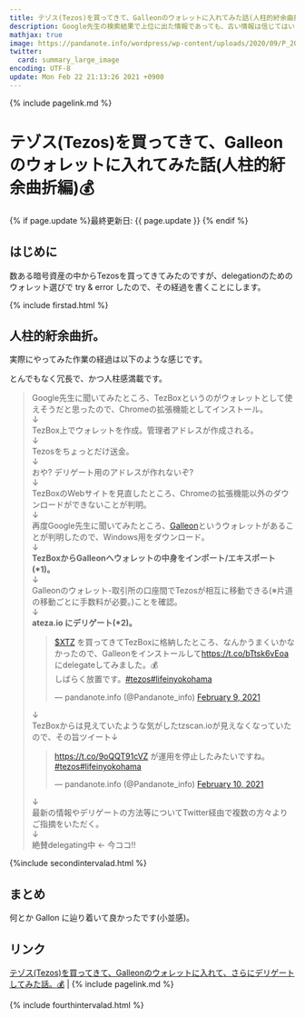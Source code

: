 ```yaml
---
title: テゾス(Tezos)を買ってきて、Galleonのウォレットに入れてみた話(人柱的紆余曲折編)💰 - panda大学習帳外伝
description: Google先生の検索結果で上位に出た情報であっても、古い情報は信じてはいけませんよ的な話です。
mathjax: true
image: https://pandanote.info/wordpress/wp-content/uploads/2020/09/P_20200905_173319_vHDR_On_HP-scaled.jpg
twitter: 
  card: summary_large_image
encoding: UTF-8
update: Mon Feb 22 21:13:26 2021 +0900
---
```

{% include pagelink.md %}
# テゾス(Tezos)を買ってきて、Galleonのウォレットに入れてみた話(人柱的紆余曲折編)💰
{% if page.update %}最終更新日: {{ page.update }} {% endif %}
## はじめに
数ある暗号資産の中からTezosを買ってきてみたのですが、delegationのためのウォレット選びで try & error したので、その経過を書くことにします。

{% include firstad.html %}

## 人柱的紆余曲折。
実際にやってみた作業の経過は以下のような感じです。

とんでもなく冗長で、かつ人柱感満載です。

>Google先生に聞いてみたところ、TezBoxというのがウォレットとして使えそうだと思ったので、Chromeの拡張機能としてインストール。<br>
>   ↓<br>
>TezBox上でウォレットを作成。管理者アドレスが作成される。<br>
>   ↓<br>
>Tezosをちょっとだけ送金。<br>
>   ↓<br>
>おや? デリゲート用のアドレスが作れないぞ?<br>
>   ↓<br>
>TezBoxのWebサイトを見直したところ、Chromeの拡張機能以外のダウンロードができないことが判明。<br>
>   ↓<br>
>再度Google先生に聞いてみたところ、<a href="https://cryptonomic.tech/galleon.html">Galleon</a>というウォレットがあることが判明したので、Windows用をダウンロード。<br>
>   ↓<br>
><strong>TezBoxからGalleonへウォレットの中身をインポート/エキスポート(*1)。</strong><br>
>   ↓<br>
>Galleonのウォレット-取引所の口座間でTezosが相互に移動できる(※片道の移動ごとに手数料が必要。)ことを確認。<br>
>   ↓<br>
><strong>ateza.io にデリゲート(*2)。</strong>
><blockquote class="twitter-tweet"><p lang="ja" dir="ltr"><a href="https://twitter.com/search?q=%24XTZ&amp;src=ctag&amp;ref_src=twsrc%5Etfw">$XTZ</a> を買ってきてTezBoxに格納したところ、なんかうまくいかなかったので、Galleonをインストールして<a href="https://t.co/bTtsk6vEoa">https://t.co/bTtsk6vEoa</a>にdelegateしてみました。💰<br>しばらく放置です。<a href="https://twitter.com/hashtag/tezos?src=hash&amp;ref_src=twsrc%5Etfw">#tezos</a><a href="https://twitter.com/hashtag/lifeinyokohama?src=hash&amp;ref_src=twsrc%5Etfw">#lifeinyokohama</a></p>&mdash; pandanote.info (@Pandanote_info) <a href="https://twitter.com/Pandanote_info/status/1359135135493361668?ref_src=twsrc%5Etfw">February 9, 2021</a></blockquote> <script async src="https://platform.twitter.com/widgets.js" charset="utf-8"></script>
>   ↓<br>
>TezBoxからは見えていたような気がしたtzscan.ioが見えなくなっていたので、その旨ツイート↓
><blockquote class="twitter-tweet"><p lang="ja" dir="ltr"><a href="https://t.co/9oQQT91cVZ">https://t.co/9oQQT91cVZ</a> が運用を停止したみたいですね。<a href="https://twitter.com/hashtag/tezos?src=hash&amp;ref_src=twsrc%5Etfw">#tezos</a><a href="https://twitter.com/hashtag/lifeinyokohama?src=hash&amp;ref_src=twsrc%5Etfw">#lifeinyokohama</a></p>&mdash; pandanote.info (@Pandanote_info) <a href="https://twitter.com/Pandanote_info/status/1359497603864358915?ref_src=twsrc%5Etfw">February 10, 2021</a></blockquote> <script async src="https://platform.twitter.com/widgets.js" charset="utf-8"></script>
>   ↓<br>
>最新の情報やデリゲートの方法等についてTwitter経由で複数の方々よりご指摘をいただく。<br>
>   ↓<br>
>絶賛delegating中 ← 今ココ!!

{%include secondintervalad.html %}

## まとめ
何とか Gallon に辿り着いて良かったです(小並感)。

## リンク
[テゾス(Tezos)を買ってきて、Galleonのウォレットに入れて、さらにデリゲートしてみた話。💰](https://pandanote.info/?p=7281) \| {% include pagelink.md %}

{% include fourthintervalad.html %}
